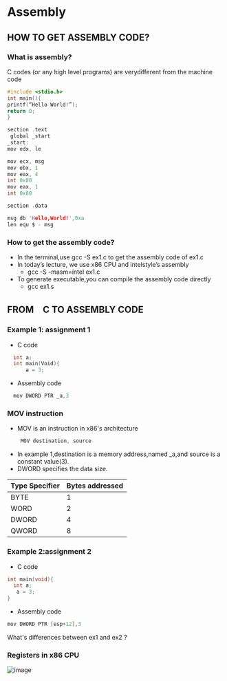 # Assembly #
## HOW TO GET ASSEMBLY CODE? ##
### What is assembly? ### 
C codes (or any high level programs) are verydifferent from the machine code
```C
#include <stdio.h>
int main(){
printf(“Hello World!”);
return 0;
}
```
```C
section .text
 global _start
_start:
mov edx, le

mov ecx, msg
mov ebx, 1
mov eax, 4
int 0x80
mov eax, 1
int 0x80

section .data

msg db 'Hello,World!',0xa
len equ $ - msg
```

### How to get the assembly code? ###
- In the terminal,use gcc -S ex1.c to get the assembly code of ex1.c
- In today’s lecture, we use x86 CPU and intelstyle’s assembly
  * gcc -S -masm=intel ex1.c
- To generate executable,you can compile the assembly code directly
  * gcc ex1.s
## FROM　C TO ASSEMBLY CODE ##
### Example 1: assignment 1 ###
- C code
```C
  int a;
  int main(Void){
      a = 3;
```
- Assembly code
```C
  mov DWORD PTR _a,3
```
### MOV instruction ###
- MOV is an instruction in x86's architecture
  ```C
   MOV destination, source
  ```
- In example 1,destination is a memory address,named _a,and source is a constant value(3).
- DWORD specifies the data size.

|Type Specifier|Bytes addressed|
|--------------|---------------|
|BYTE|1|
|WORD|2|
|DWORD|4|
|QWORD|8|
### Example 2:assignment 2 ###
- C code
 ```C
 int main(void){
   int a;
    a = 3;
 }
 ```
- Assembly code
 ```C
 mov DWORD PTR [esp+12],3
 ```
 What's differences between ex1 and ex2 ?
### Registers in x86 CPU ###
![image](image/7-1.jpg)



